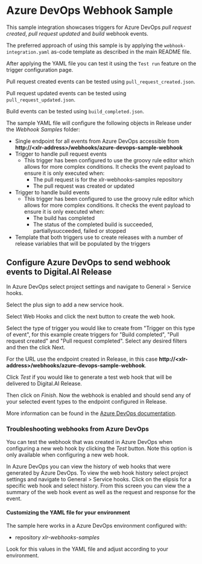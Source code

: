 # Azure DevOps Webhook Sample

This sample integration showcases triggers for Azure DevOps *pull request created*, *pull request updated* and *build* webhook events.

The preferred approach of using this sample is by applying the `webhook-integration.yaml` as-code template as described
in the main README file.

After applying the YAML file you can test it using the `Test run` feature on the trigger configuration page.

Pull request created events can be tested using `pull_request_created.json`.

Pull request updated events can be tested using `pull_request_updated.json`.

Build events can be tested using `build_completed.json`.

The sample YAML file will configure the following objects in Release under the *Webhook Samples* folder:
 - Single endpoint for all events from Azure DevOps accessible from **http://&lt;xlr-address&gt;/webhooks/azure-devops-sample-webhook**
 - Trigger to handle pull request events
   - This trigger has been configured to use the groovy rule editor which allows for more complex conditions. It checks the event payload 
     to ensure it is only executed when:
        - The pull request is for the xlr-webhooks-samples repository
        - The pull request was created or updated
 - Trigger to handle build events
   - This trigger has been configured to use the groovy rule editor which allows for more complex conditions. It checks the event payload 
	 to ensure it is only executed when:
        - The build has completed
        - The status of the completed build is succeeded, partiallysucceeded, failed or stopped
 - Template that both triggers use to create releases with a number of release variables that will be populated by the
   triggers

## Configure Azure DevOps to send webhook events to Digital.AI Release

In Azure DevOps select project settings and navigate to General > Service hooks.

Select the plus sign to add a new service hook.

Select Web Hooks and click the next button to create the web hook.

Select the type of trigger you would like to create from "Trigger on this type of event", for this example create triggers for
"Build completed", "Pull request created" and "Pull request completed". Select any desired filters and then the click Next.

For the URL use the endpoint created in Release, in this case **http://&lt;xlr-address&gt;/webhooks/azure-devops-sample-webhook**.

Click *Test* if you would like to generate a test web hook that will be delivered to Digital.AI Release.

Then click on *Finish*.  Now the webhook is enabled and should send any of your selected event types to the
endpoint configured in Release.

More information can be found in the [Azure DevOps documentation](https://docs.microsoft.com/en-us/azure/devops/service-hooks/services/webhooks?view=azure-devops).


### Troubleshooting webhooks from Azure DevOps

You can test the webhook that was created in Azure DevOps when configuring a new web hook by clicking the *Test* button. Note this 
option is only available when configuring a new web hook.

In Azure DevOps you can view the history of web hooks that were generated by Azure DevOps. To view the web hook history select project settings 
and navigate to General > Service hooks. Click on the elipsis for a specific web hook and select history. From this screen you can 
view the a summary of the web hook event as well as the request and response for the event.

#### Customizing the YAML file for your environment

The sample here works in a Azure DevOps environment configured with:
 * repository *xlr-webhooks-samples*

Look for this values in the YAML file and adjust according to your environment.


